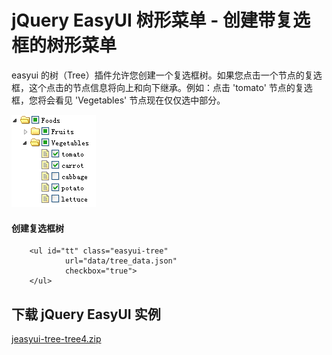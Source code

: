 # jQuery EasyUI 树形菜单 - 创建带复选框的树形菜单

easyui 的树（Tree）插件允许您创建一个复选框树。如果您点击一个节点的复选框，这个点击的节点信息将向上和向下继承。例如：点击 'tomato' 节点的复选框，您将会看见 'Vegetables' 节点现在仅仅选中部分。

![](img/tree4_1.png)

#### 创建复选框树

```
	<ul id="tt" class="easyui-tree"
			url="data/tree_data.json"
			checkbox="true">
	</ul>

```

## 下载 jQuery EasyUI 实例

[jeasyui-tree-tree4.zip](/try/jeasyui/download/jeasyui-tree-tree4.zip)

 